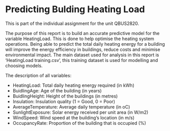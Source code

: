 <h1>Predicting Bulding Heating Load</h1>

This is part of the individual assignment for the unit QBUS2820.

The purpose of this report is to build an accurate predictive model for the variable HeatingLoad. This is done to help optimise the heating system operations. Being able to predict the total daily heating energy for a building will improve the energy efficiency in buildings, reduce costs and minimise environmental impact. The main dataset used for analysis in this report is ‘HeatingLoad training.csv’, this training dataset is used for modelling and choosing models.

The description of all variables:
- HeatingLoad: Total daily heating energy required (in kWh)
- BuidlingAge: Age of the building (in years)
- BuidlingHeight: Height of the buildings (in metres)
- Insulation: Insulation quality (1 = Good, 0 = Poor)
- AverageTemperature: Average daily temperature (in oC)
- SunlightExposure: Solar energy received per unit area (in W/m2)
- WindSpeed: Wind speed at the building’s location (in m/s)
- OccupancyRate: Proportion of the building that is occupied (%)
